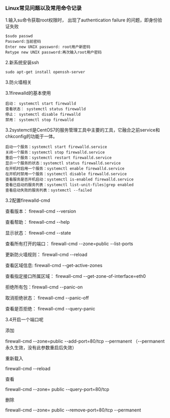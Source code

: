 ### Linux常见问题以及常用命令记录

1.输入su命令获取root权限时， 出现了authentication failure 的问题，即身份验证失败

```
$sudo passwd
Password:当前密码
Enter new UNIX password: root用户新密码
Retype new UNIX password:再次输入root用户密码
```

2.新系统安装ssh

```
sudo apt-get install openssh-server
```

3.防火墙相关

3.1firewalld的基本使用

```
启动： systemctl start firewalld
查看状态： systemctl status firewalld
停止： systemctl disable firewalld
禁用： systemctl stop firewalld
```

3.2systemctl是CentOS7的服务管理工具中主要的工具，它融合之前service和chkconfig的功能于一体。

```
启动一个服务：systemctl start firewalld.service
关闭一个服务：systemctl stop firewalld.service
重启一个服务：systemctl restart firewalld.service
显示一个服务的状态：systemctl status firewalld.service
在开机时启用一个服务：systemctl enable firewalld.service
在开机时禁用一个服务：systemctl disable firewalld.service
查看服务是否开机启动：systemctl is-enabled firewalld.service
查看已启动的服务列表：systemctl list-unit-files|grep enabled
查看启动失败的服务列表：systemctl --failed
```



3.2配置firewalld-cmd

查看版本： firewall-cmd --version

查看帮助： firewall-cmd --help

显示状态： firewall-cmd --state

查看所有打开的端口： firewall-cmd --zone=public --list-ports

更新防火墙规则： firewall-cmd --reload

查看区域信息:  firewall-cmd --get-active-zones

查看指定接口所属区域： firewall-cmd --get-zone-of-interface=eth0

拒绝所有包：firewall-cmd --panic-on

取消拒绝状态： firewall-cmd --panic-off

查看是否拒绝： firewall-cmd --query-panic

3.4开启一个端口呢

添加

firewall-cmd --zone=public --add-port=80/tcp --permanent    （--permanent永久生效，没有此参数重启后失效）

重新载入

firewall-cmd --reload

查看

firewall-cmd --zone= public --query-port=80/tcp

删除

firewall-cmd --zone= public --remove-port=80/tcp --permanent

